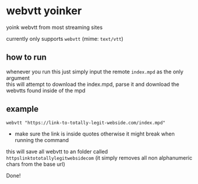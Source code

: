 # webvtt yoinker
yoink webvtt from most streaming sites  
  
currently only supports `webvtt` (mime: `text/vtt`)  

## how to run  
whenever you run this just simply input the remote `index.mpd` as the only argument  
this will attempt to download the index.mpd, parse it and download the webvtts found inside of the mpd

## example
`webvtt "https://link-to-totally-legit-webside.com/index.mpd"`
* make sure the link is inside quotes otherwise it might break when running the command  

this will save all webvtt to an folder called `httpslinktototallylegitwebsidecom` (it simply removes all non alphanumeric chars from the base url)

Done!